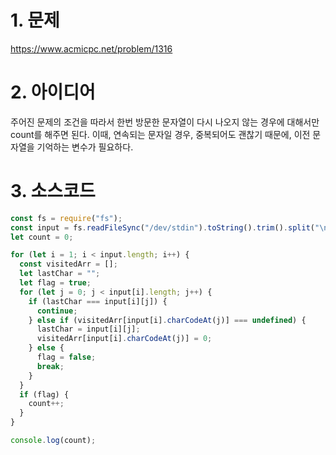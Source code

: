 # 1. 문제

https://www.acmicpc.net/problem/1316

# 2. 아이디어

주어진 문제의 조건을 따라서 한번 방문한 문자열이 다시 나오지 않는 경우에 대해서만 count를 해주면 된다. 이때, 연속되는 문자일 경우, 중복되어도 괜찮기 때문에, 이전 문자열을 기억하는 변수가 필요하다.

# 3. 소스코드

```javascript
const fs = require("fs");
const input = fs.readFileSync("/dev/stdin").toString().trim().split("\n");
let count = 0;

for (let i = 1; i < input.length; i++) {
  const visitedArr = [];
  let lastChar = "";
  let flag = true;
  for (let j = 0; j < input[i].length; j++) {
    if (lastChar === input[i][j]) {
      continue;
    } else if (visitedArr[input[i].charCodeAt(j)] === undefined) {
      lastChar = input[i][j];
      visitedArr[input[i].charCodeAt(j)] = 0;
    } else {
      flag = false;
      break;
    }
  }
  if (flag) {
    count++;
  }
}

console.log(count);
```
